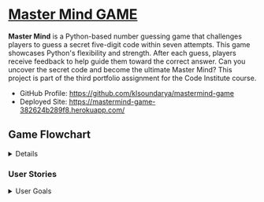 # [Master Mind GAME](https://mastermind-game-382624b289f8.herokuapp.com/)

**Master Mind** is a Python-based number guessing game that challenges players to guess a secret five-digit code within seven attempts. This game showcases Python's flexibility and strength. After each guess, players receive feedback to help guide them toward the correct answer. Can you uncover the secret code and become the ultimate Master Mind? This project is part of the third portfolio assignment for the Code Institute course.

- GitHub Profile: <https://github.com/klsoundarya/mastermind-game>
- Deployed Site: <https://mastermind-game-382624b289f8.herokuapp.com/>

## Game Flowchart

<details>
<br>

![screenshot](read-me/images/master-mind-game-flowchart.png)

</details>

### User Stories
<!-- Read few README documents of previous batches to understand user stories and wrote accordingly -->
<details>
<summary>User Goals</summary>
<br>

#### First time User Goals

- As a user, I want to easily understand the rules and objective of the Mastermind game.
- As a user, I want to seamlessly register my name before starting the game.
- As a user, I want to select the difficulty level to match my skill and preference.
- As a user, I want to see the game title and instructions presented clearly in an engaging manner.
- As a user, I want to experience smooth and interactive gameplay with helpful feedback for each guess.
- As a user, I want to receive clear notifications on my progress, including how many digits I guessed correctly and in the correct position.
- As a user, I want the game to handle invalid inputs gracefully, providing me with clear instructions on what to do next.
- As a user, I want the option to quit the game at any point if I decide to stop playing.
- As a user, I want the game to congratulate me when I win and provide encouragement if I lose, enhancing my overall experience.
- As a user, I want the game to offer me an easy way to start a new game or restart after finishing one.
- As a user, I want the game to provide a consistent experience across different devices and screen sizes.
- As a user, I want the game interface to be intuitive and easy to navigate, ensuring a hassle-free gameplay experience.

#### Returning Site Users

- As a returning user, I want to skip the detailed rules and jump straight into gameplay.
- As a returning user, I want to remember my previous settings or allow me to quickly re-enter them.
- As a returning user, I want to challenge myself with different difficulty levels to keep the game interesting.
- As a returning user, I want to see improvements or new features added to the game since my last playthrough.
- As a returning user, I want to easily share my game achievements with friends or on social media.
- As a returning user, I want to compete against my previous scores or track my progress over time.
- As a returning user, I want to have a quick and seamless start to a new game without unnecessary delays.
- As a returning user, I want to experience smooth performance and bug-free gameplay regardless of any updates.

#### Site Owner Goals

- As a site owner, I want to create an engaging and enjoyable experience for users by providing a well-designed and interactive Mastermind game that captures their interest and keeps them returning to play.
- As a site owner, I want to ensure that the game accurately provides feedback on players' guesses, indicating correct digits and their positions, to offer a fair and transparent gaming experience.
- As a site owner, I want the game to perform smoothly across various devices and screen sizes, ensuring that all users can enjoy the game without technical issues or delays.
- As a site owner, I want the game's interface to be intuitive and easy to navigate, allowing players to understand and play the game without confusion.
- As a site owner, I want to keep the game updated with new features, improvements, and bug fixes to maintain user interest and ensure the game remains functional and enjoyable.
- As a site owner, I want to provide clear and concise instructions and rules for the game, ensuring that all players understand how to play and what to expect.
- As a site owner, I want to offer different difficulty levels so that players of all skill levels can enjoy the game and find it challenging and rewarding.
- As a site owner, I want to implement features that enhance player interaction, such as leaderboards or social sharing options, to foster a sense of community and competition.
- As a site owner, I want to ensure the game has high replayability by randomizing the secret numbers each game and potentially adding new game modes to keep players engaged.
- As a site owner, I want to gather user feedback on the game's functionality and enjoyment, using this input to make informed improvements and maintain high player satisfaction.
- As a site owner, I want to highlight the educational value of the game, such as improving logical thinking and problem-solving skills, to attract users interested in educational gaming.

### Target Audience

The Mastermind game is designed for puzzle enthusiasts and individuals who enjoy strategic, logic-based challenges. It appeals to those who like to test their deductive reasoning and problem-solving skills in a fun, competitive environment. The game is suitable for a wide age range, from older children to adults, making it an excellent choice for family game nights or intellectual entertainment. Its blend of simplicity in concept and complexity in execution makes it engaging for both casual players and serious gamers looking for a stimulating mental exercise. The game's interactive nature and progressively challenging gameplay provide a satisfying experience for those seeking an enjoyable and rewarding pastime.

</details>